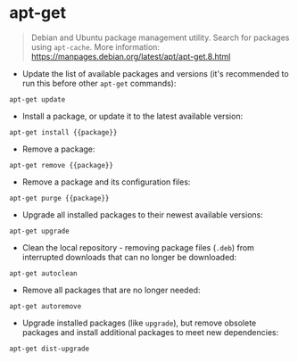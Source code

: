 # apt-get

> Debian and Ubuntu package management utility.
> Search for packages using `apt-cache`.
> More information: <https://manpages.debian.org/latest/apt/apt-get.8.html>

- Update the list of available packages and versions (it's recommended to run this before other `apt-get` commands):

`apt-get update`

- Install a package, or update it to the latest available version:

`apt-get install {{package}}`

- Remove a package:

`apt-get remove {{package}}`

- Remove a package and its configuration files:

`apt-get purge {{package}}`

- Upgrade all installed packages to their newest available versions:

`apt-get upgrade`

- Clean the local repository - removing package files (`.deb`) from interrupted downloads that can no longer be downloaded:

`apt-get autoclean`

- Remove all packages that are no longer needed:

`apt-get autoremove`

- Upgrade installed packages (like `upgrade`), but remove obsolete packages and install additional packages to meet new dependencies:

`apt-get dist-upgrade`
